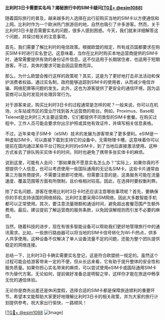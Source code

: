 **比利时3日卡需要实名吗？揭秘旅行中的SIM卡疑问[[TG💪+ @esim1088](https://t.me/s/esim1088)]**

随着国际旅行的普及，越来越多的人选择在出行前购买当地的SIM卡以方便通信和上网。比利时作为一个欧洲热门旅游目的地，自然也吸引了许多游客。然而，关于比利时3日卡是否需要实名的问题，很多人感到困惑。今天，我们就来详细解答这个问题，并探讨相关的注意事项。

首先，我们需要了解比利时的电信政策。根据欧盟的规定，所有成员国都要求在购买SIM卡时进行实名登记。这意味着，当你在比利时购买本地运营商提供的SIM卡时，通常需要提供有效的身份证件信息。这不仅适用于长期居住者，也适用于短期游客。不过，具体的要求可能会因运营商而异。

那么，为什么欧盟会推行这样的政策呢？其实，这是为了更好地打击非法活动和保护消费者权益。通过实名制，政府能够追踪到SIM卡的使用者，从而减少电信诈骗、网络犯罪等问题的发生。此外，这也为游客提供了更安全的通信环境，因为运营商可以及时发现并处理异常行为。

对于游客来说，购买比利时3日卡的过程通常是怎样的呢？一般来说，你可以在机场、火车站或市区的营业厅找到各大运营商的柜台。例如，Proximus、Base和Telenet是比利时三大主要运营商，它们都提供不同类型的SIM卡套餐。在购买过程中，工作人员可能会要求你出示护照或其他有效证件，并填写相关信息表格。

不过，近年来电子SIM卡（eSIM）技术的发展为游客带来了更多便利。eSIM是一种虚拟SIM卡，可以直接下载到支持它的设备中，无需物理卡槽。这意味着你可以提前在国内通过某些平台订购比利时的eSIM卡，到了当地后直接激活使用。这种方式省去了排队购买实体卡的时间，同时也避免了携带多张实体卡的麻烦。

说到这里，可能有人会问：“那如果我不愿意实名怎么办？”实际上，如果你真的不想提供个人信息，也可以考虑使用一些国际通用的无记名SIM卡。这些卡片通常由第三方服务商提供，不需要注册即可使用。但需要注意的是，这类服务可能在流量速度、覆盖范围等方面有所限制，且价格相对较高。因此，在选择时要权衡利弊。

除了实名问题，游客在使用比利时3日卡时还应该注意哪些事项呢？首先，要确保你的手机支持该国的网络频段。比利时主要采用GSM网络，因此大多数智能手机都可以正常使用。其次，要注意流量限额和通话时间，避免超出套餐范围产生额外费用。最后，建议提前了解运营商的服务条款，以免因误解规则而引发不必要的麻烦。

当然，随着科技的进步，现在有很多智能设备可以帮助我们更好地管理旅行中的通讯需求。比如，一些旅行路由器可以将当地的SIM卡信号转化为Wi-Fi热点，供多人共享使用。这种设备不仅解决了单人设备流量不足的问题，还能为整个团队提供稳定的网络连接。

总结一下，比利时3日卡确实需要实名登记，这是符合欧盟统一规定的。虽然这个过程可能会给游客带来一定的不便，但从长远来看，它有助于提升整体的安全性和服务质量。如果你担心实名带来的麻烦，可以尝试使用eSIM卡或国际通用SIM卡作为替代方案。无论如何，提前做好准备总是明智之举，这样你才能在旅途中畅享无忧的通信体验。

无论你是商务出差还是休闲度假，选择合适的SIM卡都是保障旅途顺利的重要环节。希望本文能帮助大家更好地理解比利时3日卡的相关政策，并为大家的旅行计划提供参考。祝大家出行愉快，一路顺风！

[[TG💪+ @esim1088](https://t.me/s/esim1088) ![Image](https://i.postimg.cc/4NQfJmqS/Snipaste-2025-05-13-00-14-12.png)]